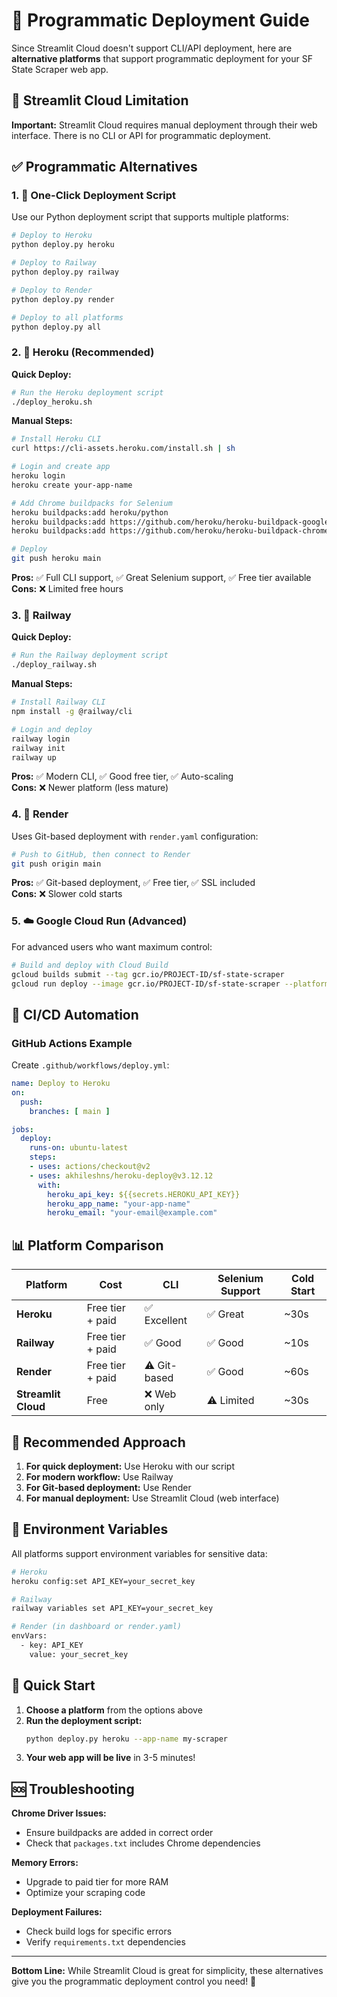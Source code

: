 # 🚀 Programmatic Deployment Guide

Since Streamlit Cloud doesn't support CLI/API deployment, here are **alternative platforms** that support programmatic deployment for your SF State Scraper web app.

## 🚫 Streamlit Cloud Limitation

**Important:** Streamlit Cloud requires manual deployment through their web interface. There is no CLI or API for programmatic deployment.

## ✅ Programmatic Alternatives

### 1. 🔧 **One-Click Deployment Script**

Use our Python deployment script that supports multiple platforms:

```bash
# Deploy to Heroku
python deploy.py heroku

# Deploy to Railway  
python deploy.py railway

# Deploy to Render
python deploy.py render

# Deploy to all platforms
python deploy.py all
```

### 2. 🚀 **Heroku** (Recommended)

**Quick Deploy:**
```bash
# Run the Heroku deployment script
./deploy_heroku.sh
```

**Manual Steps:**
```bash
# Install Heroku CLI
curl https://cli-assets.heroku.com/install.sh | sh

# Login and create app
heroku login
heroku create your-app-name

# Add Chrome buildpacks for Selenium
heroku buildpacks:add heroku/python
heroku buildpacks:add https://github.com/heroku/heroku-buildpack-google-chrome.git
heroku buildpacks:add https://github.com/heroku/heroku-buildpack-chromedriver.git

# Deploy
git push heroku main
```

**Pros:** ✅ Full CLI support, ✅ Great Selenium support, ✅ Free tier available  
**Cons:** ❌ Limited free hours

### 3. 🚂 **Railway**

**Quick Deploy:**
```bash
# Run the Railway deployment script
./deploy_railway.sh
```

**Manual Steps:**
```bash
# Install Railway CLI
npm install -g @railway/cli

# Login and deploy
railway login
railway init
railway up
```

**Pros:** ✅ Modern CLI, ✅ Good free tier, ✅ Auto-scaling  
**Cons:** ❌ Newer platform (less mature)

### 4. 🎨 **Render**

Uses Git-based deployment with `render.yaml` configuration:

```bash
# Push to GitHub, then connect to Render
git push origin main
```

**Pros:** ✅ Git-based deployment, ✅ Free tier, ✅ SSL included  
**Cons:** ❌ Slower cold starts

### 5. ☁️ **Google Cloud Run** (Advanced)

For advanced users who want maximum control:

```bash
# Build and deploy with Cloud Build
gcloud builds submit --tag gcr.io/PROJECT-ID/sf-state-scraper
gcloud run deploy --image gcr.io/PROJECT-ID/sf-state-scraper --platform managed
```

## 🔄 CI/CD Automation

### GitHub Actions Example

Create `.github/workflows/deploy.yml`:

```yaml
name: Deploy to Heroku
on:
  push:
    branches: [ main ]

jobs:
  deploy:
    runs-on: ubuntu-latest
    steps:
    - uses: actions/checkout@v2
    - uses: akhileshns/heroku-deploy@v3.12.12
      with:
        heroku_api_key: ${{secrets.HEROKU_API_KEY}}
        heroku_app_name: "your-app-name"
        heroku_email: "your-email@example.com"
```

## 📊 Platform Comparison

| Platform | Cost | CLI | Selenium Support | Cold Start |
|----------|------|-----|------------------|------------|
| **Heroku** | Free tier + paid | ✅ Excellent | ✅ Great | ~30s |
| **Railway** | Free tier + paid | ✅ Good | ✅ Good | ~10s |
| **Render** | Free tier + paid | ⚠️ Git-based | ✅ Good | ~60s |
| **Streamlit Cloud** | Free | ❌ Web only | ⚠️ Limited | ~30s |

## 🎯 Recommended Approach

1. **For quick deployment:** Use Heroku with our script
2. **For modern workflow:** Use Railway 
3. **For Git-based deployment:** Use Render
4. **For manual deployment:** Use Streamlit Cloud (web interface)

## 🔧 Environment Variables

All platforms support environment variables for sensitive data:

```bash
# Heroku
heroku config:set API_KEY=your_secret_key

# Railway  
railway variables set API_KEY=your_secret_key

# Render (in dashboard or render.yaml)
envVars:
  - key: API_KEY
    value: your_secret_key
```

## 🚀 Quick Start

1. **Choose a platform** from the options above
2. **Run the deployment script:**
   ```bash
   python deploy.py heroku --app-name my-scraper
   ```
3. **Your web app will be live** in 3-5 minutes!

## 🆘 Troubleshooting

**Chrome Driver Issues:**
- Ensure buildpacks are added in correct order
- Check that `packages.txt` includes Chrome dependencies

**Memory Errors:**
- Upgrade to paid tier for more RAM
- Optimize your scraping code

**Deployment Failures:**
- Check build logs for specific errors
- Verify `requirements.txt` dependencies

---

**Bottom Line:** While Streamlit Cloud is great for simplicity, these alternatives give you the programmatic deployment control you need! 🎯 